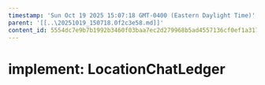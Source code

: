 ```yaml
---
timestamp: 'Sun Oct 19 2025 15:07:18 GMT-0400 (Eastern Daylight Time)'
parent: '[[..\20251019_150718.0f2c3e58.md]]'
content_id: 5554dc7e9b7b1992b3460f03baa7ec2d279968b5ad4557136cf0ef1a3174e2ca
---
```


# implement: LocationChatLedger
